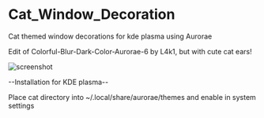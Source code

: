 # Cat_Window_Decoration
Cat themed window decorations for kde plasma using Aurorae

Edit of Colorful-Blur-Dark-Color-Aurorae-6 by L4k1, but with cute cat ears!

![screenshot](https://github.com/user-attachments/assets/567086ea-f6d8-49ef-a25a-f98e78f13193)

--Installation for KDE plasma--

Place cat directory into ~/.local/share/aurorae/themes and enable in system settings
